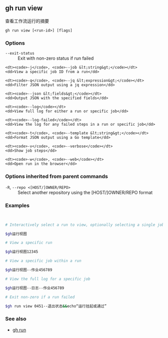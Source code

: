 

## gh run view

查看工作流运行的摘要

```
gh run view [<run-id>] [flags]
```

### Options

<dl class="flags">
	<dt><code>--exit-status</code></dt>
	<dd>Exit with non-zero status if run failed</dd>

```
<dt><code>-j</code>, <code>--job &lt;string&gt;</code></dt>
<dd>View a specific job ID from a run</dd>

<dt><code>-q</code>, <code>--jq &lt;expression&gt;</code></dt>
<dd>Filter JSON output using a jq expression</dd>

<dt><code>--json &lt;fields&gt;</code></dt>
<dd>Output JSON with the specified fields</dd>

<dt><code>--log</code></dt>
<dd>View full log for either a run or specific job</dd>

<dt><code>--log-failed</code></dt>
<dd>View the log for any failed steps in a run or specific job</dd>

<dt><code>-t</code>, <code>--template &lt;string&gt;</code></dt>
<dd>Format JSON output using a Go template</dd>

<dt><code>-v</code>, <code>--verbose</code></dt>
<dd>Show job steps</dd>

<dt><code>-w</code>, <code>--web</code></dt>
<dd>Open run in the browser</dd>
```

</dl>

### Options inherited from parent commands

<dl class="flags">
	<dt><code>-R</code>, <code>--repo &lt;[HOST/]OWNER/REPO&gt;</code></dt>
	<dd>Select another repository using the [HOST/]OWNER/REPO format</dd>
</dl>

### Examples

```bash


# Interactively select a run to view, optionally selecting a single job

$gh运行视图

# View a specific run

$gh运行视图12345

# View a specific job within a run

$gh运行视图--作业456789

# View the full log for a specific job

$gh运行视图--日志--作业456789

# Exit non-zero if a run failed

$gh run view 0451--退出状态&&echo“运行挂起或通过”
```


### See also

-   [gh run](./gh_run)
